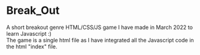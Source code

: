 # Break_Out
A short breakout genre HTML/CSS/JS game I have made in March 2022 to learn Javascript :) <br />
The game is a single html file as I have integrated all the Javascript code in the html "index" file.
